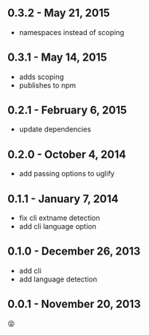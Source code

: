 0.3.2 - May 21, 2015
------------------------
* namespaces instead of scoping

0.3.1 - May 14, 2015
------------------------
* adds scoping
* publishes to npm

0.2.1 - February 6, 2015
------------------------
* update dependencies

0.2.0 - October 4, 2014
-----------------------
* add passing options to uglify

0.1.1 - January 7, 2014
-----------------------
* fix cli extname detection
* add cli language option

0.1.0 - December 26, 2013
-------------------------
* add cli
* add language detection

0.0.1 - November 20, 2013
-------------------------
:stuck_out_tongue_closed_eyes:
